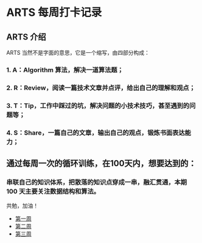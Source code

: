 # ARTS 每周打卡记录
## ARTS 介绍
ARTS 当然不是字面的意思，它是一个缩写，由四部分构成：
### 1. A：Algorithm 算法，解决一道算法题；
### 2. R：Review，阅读一篇技术文章并点评，给出自己的理解和观点；
### 3.  T：Tip，工作中踩过的坑，解决问题的小技术技巧，甚至遇到的问题等；
### 4. S：Share，一篇自己的文章，输出自己的观点，锻炼书面表达能力；

## 通过每周一次的循环训练，在100天内，想要达到的：
### 串联自己的知识体系，把散落的知识点穿成一串，融汇贯通，本期 100 天主要关注数据结构和算法。

共勉，加油！

* [第一周](https://github.com/5452/arts/blob/master/1st%20week/1st_week.md)
* [第二周](https://github.com/5452/arts/blob/master/2nd%20week/2nd_week.md)
* [第三周](https://github.com/5452/arts/blob/master/3rd%20week/3rd_week.md)